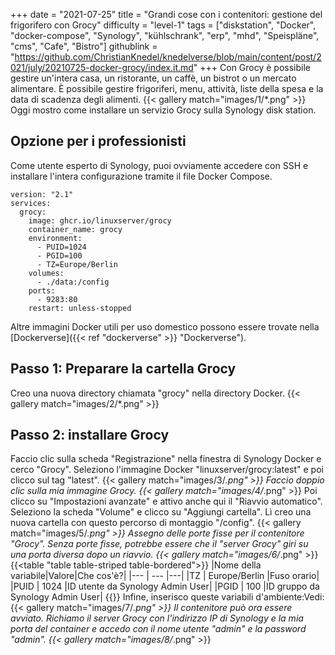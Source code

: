 +++
date = "2021-07-25"
title = "Grandi cose con i contenitori: gestione del frigorifero con Grocy"
difficulty = "level-1"
tags = ["diskstation", "Docker", "docker-compose", "Synology", "kühlschrank", "erp", "mhd", "Speispläne", "cms", "Cafe", "Bistro"]
githublink = "https://github.com/ChristianKnedel/knedelverse/blob/main/content/post/2021/july/20210725-docker-grocy/index.it.md"
+++
Con Grocy è possibile gestire un'intera casa, un ristorante, un caffè, un bistrot o un mercato alimentare. È possibile gestire frigoriferi, menu, attività, liste della spesa e la data di scadenza degli alimenti.
{{< gallery match="images/1/*.png" >}}
Oggi mostro come installare un servizio Grocy sulla Synology disk station.
## Opzione per i professionisti
Come utente esperto di Synology, puoi ovviamente accedere con SSH e installare l'intera configurazione tramite il file Docker Compose.
```
version: "2.1"
services:
  grocy:
    image: ghcr.io/linuxserver/grocy
    container_name: grocy
    environment:
      - PUID=1024
      - PGID=100
      - TZ=Europe/Berlin
    volumes:
      - ./data:/config
    ports:
      - 9283:80
    restart: unless-stopped

```
Altre immagini Docker utili per uso domestico possono essere trovate nella [Dockerverse]({{< ref "dockerverse" >}} "Dockerverse").
## Passo 1: Preparare la cartella Grocy
Creo una nuova directory chiamata "grocy" nella directory Docker.
{{< gallery match="images/2/*.png" >}}

## Passo 2: installare Grocy
Faccio clic sulla scheda "Registrazione" nella finestra di Synology Docker e cerco "Grocy". Seleziono l'immagine Docker "linuxserver/grocy:latest" e poi clicco sul tag "latest".
{{< gallery match="images/3/*.png" >}}
Faccio doppio clic sulla mia immagine Grocy.
{{< gallery match="images/4/*.png" >}}
Poi clicco su "Impostazioni avanzate" e attivo anche qui il "Riavvio automatico". Seleziono la scheda "Volume" e clicco su "Aggiungi cartella". Lì creo una nuova cartella con questo percorso di montaggio "/config".
{{< gallery match="images/5/*.png" >}}
Assegno delle porte fisse per il contenitore "Grocy". Senza porte fisse, potrebbe essere che il "server Grocy" giri su una porta diversa dopo un riavvio.
{{< gallery match="images/6/*.png" >}}
{{<table "table table-striped table-bordered">}}
|Nome della variabile|Valore|Che cos'è?|
|--- | --- |---|
|TZ | Europe/Berlin |Fuso orario|
|PUID | 1024 |ID utente da Synology Admin User|
|PGID |	100 |ID gruppo da Synology Admin User|
{{</table>}}
Infine, inserisco queste variabili d'ambiente:Vedi:
{{< gallery match="images/7/*.png" >}}
Il contenitore può ora essere avviato. Richiamo il server Grocy con l'indirizzo IP di Synology e la mia porta del container e accedo con il nome utente "admin" e la password "admin".
{{< gallery match="images/8/*.png" >}}
